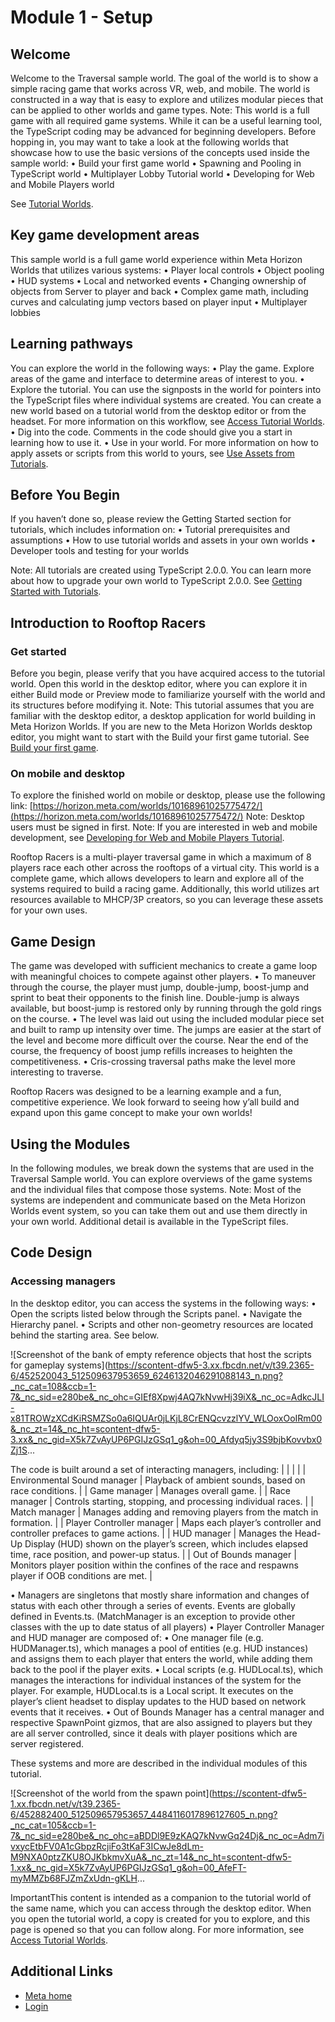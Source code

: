 # Module 1 - Setup

## Welcome

 Welcome to the Traversal sample world. The goal of the world is to show a simple
racing game that works across VR, web, and mobile. The world is constructed in
a way that is easy to explore and utilizes modular pieces that can be applied to
other worlds and game types. Note: This world is a full game with all required game systems. While it can be a
useful learning tool, the TypeScript coding may be advanced for beginning
developers. Before hopping in, you may want to take a look at the following worlds that
showcase how to use the basic versions of the concepts used inside the sample world:
• Build your first game world
• Spawning and Pooling in TypeScript world
• Multiplayer Lobby Tutorial world
• Developing for Web and Mobile Players world

 See [Tutorial Worlds](https://developers.meta.com/horizon-worlds/learn/documentation/tutorial-worlds/getting-started-with-tutorials/tutorial-prerequisites).  

## Key game development areas

 This sample world is a full game world experience within Meta Horizon Worlds
that utilizes various systems:
• Player local controls
• Object pooling
• HUD systems
• Local and networked events
• Changing ownership of objects from Server to player and back
• Complex game math, including curves and calculating jump vectors based on player
input
• Multiplayer lobbies

  

## Learning pathways

 You can explore the world in the following ways:
• Play the game. Explore areas of the game and interface to determine areas of interest to you.
• Explore the tutorial. You can use the signposts in the world for pointers into the TypeScript files
where individual systems are created. You can create a new world based on a
tutorial world from the desktop editor or from the headset. For more information on
this workflow, see [Access Tutorial Worlds](https://developers.meta.com/horizon-worlds/learn/documentation/tutorial-worlds/getting-started-with-tutorials/access-tutorial-worlds).
• Dig into the code. Comments in the code should give you a start in learning how to use it.
• Use in your world. For more information on how to apply assets or scripts from this world to
yours, see [Use Assets from Tutorials](https://developers.meta.com/horizon-worlds/learn/documentation/tutorial-worlds/getting-started-with-tutorials/use-assets-from-tutorials).

  

## Before You Begin

 If you haven’t done so, please review the Getting Started section for tutorials,
which includes information on:
• Tutorial prerequisites and assumptions
• How to use tutorial worlds and assets in your own worlds
• Developer tools and testing for your worlds

 Note: All tutorials are created using TypeScript 2.0.0. You can learn more about how
to upgrade your own world to TypeScript 2.0.0. See [Getting Started with Tutorials](https://developers.meta.com/horizon-worlds/learn/documentation/tutorial-worlds/getting-started-with-tutorials/access-tutorial-worlds).  

## Introduction to Rooftop Racers

### Get started

 Before you begin, please verify that you have acquired access to the tutorial
world. Open this world in the desktop editor, where you can explore it in either Build
mode or Preview mode to familiarize yourself with the world and its structures
before modifying it. Note: This tutorial assumes that you are familiar with the desktop editor, a desktop
application for world building in Meta Horizon Worlds. If you are new to the
Meta Horizon Worlds desktop editor, you might want to start with the Build your
first game tutorial. See [Build your first game](https://developers.meta.com/horizon-worlds/learn/documentation/tutorial-worlds/build-your-first-game/module-1-build-your-first-game).  

### On mobile and desktop

 To explore the finished world on mobile or desktop, please use the following
link: [https://horizon.meta.com/worlds/10168961025775472/](https://horizon.meta.com/worlds/10168961025775472/) Note: Desktop users must be signed in first. Note: If you are interested in web and mobile development, see [Developing for Web and Mobile Players Tutorial](https://developers.meta.com/horizon-worlds/learn/documentation/tutorial-worlds/developing-for-web-and-mobile-players-tutorial/module-1-setup).  

 Rooftop Racers is a multi-player traversal game in which a maximum of 8 players
race each other across the rooftops of a virtual city. This world is a complete game, which allows developers to learn and explore all
of the systems required to build a racing game. Additionally, this world utilizes art resources available to MHCP/3P creators,
so you can leverage these assets for your own uses.  

## Game Design

 The game was developed with sufficient mechanics to create a game loop with
meaningful choices to compete against other players.
• To maneuver through the course, the player must jump, double-jump, boost-jump
and sprint to beat their opponents to the finish line. Double-jump is always
available, but boost-jump is restored only by running through the gold rings on the
course.
• The level was laid out using the included modular piece set and built to ramp up
intensity over time. The jumps are easier at the start of the level and become
more difficult over the course. Near the end of the course, the frequency of
boost jump refills increases to heighten the competitiveness.
• Cris-crossing traversal paths make the level more interesting to traverse.

 Rooftop Racers was designed to be a learning example and a fun, competitive
experience. We look forward to seeing how y’all build and expand upon this game
concept to make your own worlds!  

## Using the Modules

 In the following modules, we break down the systems that are used in the
Traversal Sample world. You can explore overviews of the game systems and the
individual files that compose those systems. Note: Most of the systems are independent and communicate based on the Meta Horizon
Worlds event system, so you can take them out and use them directly in your own
world. Additional detail is available in the TypeScript files.  

## Code Design

### Accessing managers

 In the desktop editor, you can access the systems in the following ways:
• Open the scripts listed below through the Scripts panel.
• Navigate the Hierarchy panel.
• Scripts and other non-geometry resources are located behind the starting area.
See below.

 ![Screenshot of the bank of empty reference objects that host the scripts for
gameplay systems](https://scontent-dfw5-3.xx.fbcdn.net/v/t39.2365-6/452520043_512509637953659_6246132046291088143_n.png?_nc_cat=108&ccb=1-7&_nc_sid=e280be&_nc_ohc=GIEf8Xpwj4AQ7kNvwHj39iX&_nc_oc=AdkcJLI-x81TROWzXCdKiRSMZSo0a6IQUAr0jLKjL8CrENQcvzzlYV_WLOoxOoIRm00&_nc_zt=14&_nc_ht=scontent-dfw5-3.xx&_nc_gid=X5k7ZvAyUP6PGIJzGSq1_g&oh=00_Afdyq5jy3S9bjbKovvbx0Zj1S...

 The code is built around a set of interacting managers, including:
|  |
|  |
| Environmental Sound manager | Playback of ambient sounds, based on race conditions. |
| Game manager | Manages overall game. |
| Race manager | Controls starting, stopping, and processing individual races. |
| Match manager | Manages adding and removing players from the match in formation. |
| Player Controller manager | Maps each player’s controller and controller prefaces to game actions. |
| HUD manager | Manages the Head-Up Display (HUD) shown on the player’s screen, which includes elapsed time, race position, and power-up status. |
| Out of Bounds manager | Monitors player position within the confines of the race and respawns player if OOB conditions are met. |


• Managers are singletons that mostly share information and changes of status with
each other through a series of events. Events are globally defined in
Events.ts. (MatchManager is an exception to provide other classes with the up to date
status of all players)
• Player Controller Manager and HUD manager are composed of:
  • One manager file (e.g. HUDManager.ts), which manages a pool of entities (e.g.
HUD instances) and assigns them to each player that enters the world, while adding
them back to the pool if the player exits.
  • Local scripts (e.g. HUDLocal.ts), which manages the interactions for individual
instances of the system for the player. For example, HUDLocal.ts is a Local
script. It executes on the player’s client headset to display updates to the HUD
based on network events that it receives.
• Out of Bounds Manager has a central manager and respective SpawnPoint gizmos,
that are also assigned to players but they are all server controlled, since it
deals with player positions which are server registered.

 These systems and more are described in the individual modules of this tutorial.  

 ![Screenshot of the world from the spawn point](https://scontent-dfw5-1.xx.fbcdn.net/v/t39.2365-6/452882400_512509657953657_4484116017896127605_n.png?_nc_cat=105&ccb=1-7&_nc_sid=e280be&_nc_ohc=aBDDl9E9zKAQ7kNvwGq24Dj&_nc_oc=Adm7ivxycEtbFV0A1cGbpzRcjiFo3tKaF3ICwJe8dLm-M9NXA0ptzZKU8OJKbkmvXuA&_nc_zt=14&_nc_ht=scontent-dfw5-1.xx&_nc_gid=X5k7ZvAyUP6PGIJzGSq1_g&oh=00_AfeFT-myMMZb68FJZmZxUdn-gKLH...

 ImportantThis content is intended as a companion to the tutorial world of the same name,
which you can access through the desktop editor. When you open the tutorial
world, a copy is created for you to explore, and this page is opened so that you can
follow along. For more information, see [Access Tutorial Worlds](https://developers.meta.com/horizon-worlds/learn/documentation/tutorial-worlds/getting-started-with-tutorials/access-tutorial-worlds).  

## Additional Links
- [Meta home](https://developers.meta.com/horizon-worlds/)
- [Login](https://developers.meta.com/login/?redirect_uri=https%3A%2F%2Fdevelopers.meta.com%2Fhorizon-worlds%2Flearn%2Fdocumentation%2Ftutorial-worlds%2Fhorizon-traversal-sample-world%2Fmodule-1-setup%2F)
